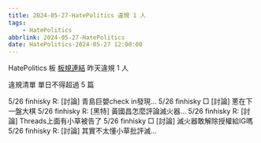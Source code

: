 ```yaml
---
title: 2024-05-27-HatePolitics 違規 1 人
tags:
    - HatePolitics
abbrlink: 2024-05-27-HatePolitics
date: HatePolitics-2024-05-27 12:00:00
---
```

HatePolitics 板 [板規連結](https://www.ptt.cc/bbs/HatePolitics/M.1617115262.A.D60.html)
昨天違規 1 人
<!-- more -->

違規清單
單日不得超過 5 篇

5/26 finhisky R: [討論] 青島巨嬰check in發現…
5/26 finhisky □ [討論] 蔥在下一盤大棋
5/26 finhisky R: [黑特] 黃國昌怎麼評論滅火器…
5/26 finhisky R: [討論] Threads上面有小草被告了
5/26 finhisky □ [討論] 滅火器敢解除授權給IG嗎
5/26 finhisky R: [討論] 其實不太懂小草批評滅…